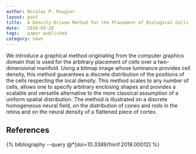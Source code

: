```yaml
---
author: Nicolas P. Rougier
layout: post
title:  A Density-Driven Method for the Placement of Biological Cells
date:   2018-03-20
tags:   paper published
category: news
---
```


We introduce a graphical method originating from the computer graphics domain
that is used for the arbitrary placement of cells over a two-dimensional
manifold. Using a bitmap image whose luminance provides cell density, this
method guarantees a discrete distribution of the positions of the cells
respecting the local density. This method scales to any number of cells, allows
one to specify arbitrary enclosing shapes and provides a scalable and versatile
alternative to the more classical assumption of a uniform spatial
distribution. The method is illustrated on a discrete homogeneous neural field,
on the distribution of cones and rods in the retina and on the neural density
of a flattened piece of cortex.


## References

{% bibliography --query @*[doi=10.3389/fninf.2018.00012] %}
